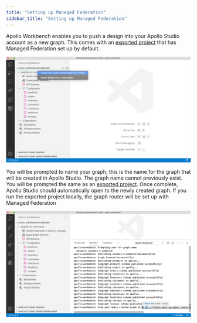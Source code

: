 ```yaml
---
title: "Setting up Managed Federation"
sidebar_title: "Setting up Managed Federation"
---
```


Apollo Workbench enables you to push a design into your Apollo Studio account as a new graph. This comes with an [exported project](./exporting/) that has Managed Federation set up by default.

![](../images/workbench/create-in-studio.png)

You will be prompted to name your graph; this is the name for the graph that will be created in Apollo Studio. The graph name cannot previously exist. You will be prompted the same as an [exported project](./exporting/). Once complete, Apollo Studio should automatically open to the newly created graph. If you run the exported project locally, the graph router will be set up with Managed Federation

![](../images/workbench/create-in-studio-complete.png)